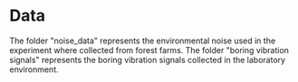 # Data
The folder "noise_data" represents the environmental noise used in the experiment where collected from forest farms.
The folder "boring vibration signals" represents the boring vibration signals collected in the laboratory environment.
